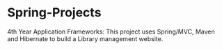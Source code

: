 # Spring-Projects

4th Year Application Frameworks:
This project uses Spring/MVC, Maven and Hibernate to build a Library management website.
